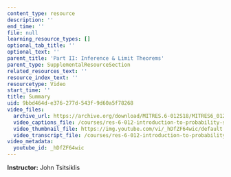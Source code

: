 ```yaml
---
content_type: resource
description: ''
end_time: ''
file: null
learning_resource_types: []
optional_tab_title: ''
optional_text: ''
parent_title: 'Part II: Inference & Limit Theorems'
parent_type: SupplementalResourceSection
related_resources_text: ''
resource_index_text: ''
resourcetype: Video
start_time: ''
title: Summary
uid: 9bbd464d-e376-277d-543f-9d60a5f78268
video_files:
  archive_url: https://archive.org/download/MITRES.6-012S18/MITRES6_012S18_L14-10_300k.mp4
  video_captions_file: /courses/res-6-012-introduction-to-probability-spring-2018/9c96ab9c363f5761986ce4dd4d208008_hDfZF64wic.vtt
  video_thumbnail_file: https://img.youtube.com/vi/_hDfZF64wic/default.jpg
  video_transcript_file: /courses/res-6-012-introduction-to-probability-spring-2018/41af517bb2ab00115b0bb8fcc1a78073_hDfZF64wic.pdf
video_metadata:
  youtube_id: _hDfZF64wic
---
```


**Instructor:** John Tsitsiklis